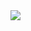 <img src="https://github.com/animationbro/image_slider/blob/main/Awesome%20Slider%20Animation%20copy.png">

